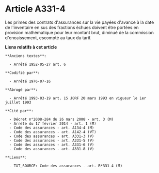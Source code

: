 # Article A331-4

Les primes des contrats d'assurances sur la vie payées d'avance à la date de l'inventaire en sus des fractions échues doivent
être portées en provision mathématique pour leur montant brut, diminué de la commission d'encaissement, escompté au taux du
tarif.

**Liens relatifs à cet article**

	**Anciens textes**:

	  - Arrêté 1952-05-27 art. 6

	**Codifié par**:

	  - Arrêté 1976-07-16

	**Abrogé par**:

	  - Arrêté 1993-03-19 art. 15 JORF 20 mars 1993 en vigueur le 1er juillet 1993

	**Cité par**:

	  - Décret n°2008-284 du 26 mars 2008 - art. 3 (M)
	  - Arrêté du 17 février 2014 - art. 1 (M)
	  - Code des assurances - art. A134-4 (M)
	  - Code des assurances - art. A142-4 (VT)
	  - Code des assurances - art. A331-3 (V)
	  - Code des assurances - art. A331-5 (V)
	  - Code des assurances - art. A331-6 (V)
	  - Code des assurances - art. A331-8 (V)

	**Liens**:

	  - TXT_SOURCE: Code des assurances - art. R*331-4 (M)
